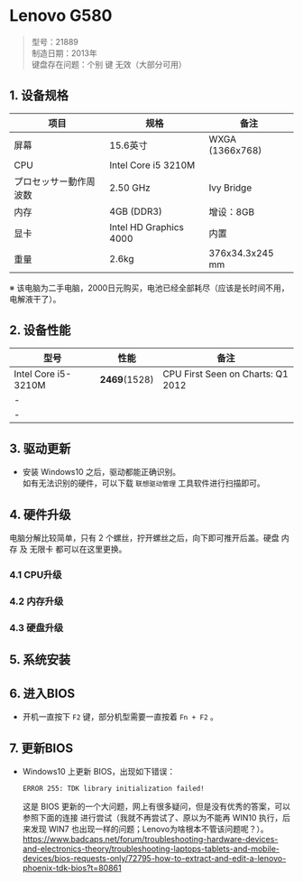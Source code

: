 # Lenovo G580

> 型号：21889  
> 制造日期：2013年  
> 键盘存在问题：个别 键 无效（大部分可用）

## 1. 设备规格

| 项目                   | 规格                                    | 备注                                    |
| ----------------------------------------- | ------------------------------------------------------------ | ---- |
| 屏幕 | 15.6英寸 | WXGA (1366x768) |
| CPU                           | Intel Core i5 3210M |      |
| プロセッサー動作周波数                    | 2.50 GHz                                                    | Ivy Bridge |
| 内存 | 4GB (DDR3) | 增设：8GB |
| 显卡 | Intel HD Graphics 4000 | 内置 |
| 重量 | 2.6kg | 376x34.3x245 mm |

※ 该电脑为二手电脑，2000日元购买，电池已经全部耗尽（应该是长时间不用，电解液干了）。

## 2. 设备性能

| 型号                | 性能           | 备注                              |
| ------------------- | -------------- | --------------------------------- |
| Intel Core i5-3210M | **2469**(1528) | CPU First Seen on Charts: Q1 2012 |
| -                   |                |                                   |
| -                   |                |                                   |

## 3. 驱动更新

- 安装 Windows10 之后，驱动都能正确识别。  
  如有无法识别的硬件，可以下载 `联想驱动管理` 工具软件进行扫描即可。

## 4. 硬件升级

电脑分解比较简单，只有 2 个螺丝，拧开螺丝之后，向下即可推开后盖。硬盘 内存 及 无限卡 都可以在这里更换。

### 4.1 CPU升级

### 4.2 内存升级

### 4.3 硬盘升级

## 5. 系统安装

## 6. 进入BIOS

- 开机一直按下 `F2` 键，部分机型需要一直按着 `Fn + F2` 。

## 7. 更新BIOS

- Windows10 上更新 BIOS，出现如下错误：  

  ```
  ERROR 255: TDK library initialization failed!
  ```

  这是 BIOS 更新的一个大问题，网上有很多疑问，但是没有优秀的答案，可以参照下面的连接 进行尝试（我就不再尝试了、原以为不能再 WIN10 执行，后来发现 WIN7 也出现一样的问题；Lenovo为啥根本不管该问题呢？）。  
  https://www.badcaps.net/forum/troubleshooting-hardware-devices-and-electronics-theory/troubleshooting-laptops-tablets-and-mobile-devices/bios-requests-only/72795-how-to-extract-and-edit-a-lenovo-phoenix-tdk-bios?t=80861